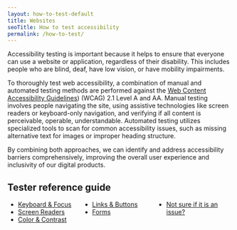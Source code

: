 ```yaml
---
layout: how-to-test-default
title: Websites
seoTitle: How to test accessibility
permalink: /how-to-test/
---
```


Accessibility testing is important because it helps to ensure that everyone can use a website or application, regardless of their disability. This includes people who are blind, deaf, have low vision, or have mobility impairments.

To thoroughly test web accessibility, a combination of manual and automated testing methods are performed against the [Web Content Accessibility Guidelines](https://www.w3.org/TR/WCAG21/)) (WCAG) 2.1 Level A and AA. Manual testing involves people navigating the site, using assistive technologies like screen readers or keyboard-only navigation, and verifying if all content is perceivable, operable, understandable. Automated testing utilizes specialized tools to scan for common accessibility issues, such as missing alternative text for images or improper heading structure.

By combining both approaches, we can identify and address accessibility barriers comprehensively, improving the overall user experience and inclusivity of our digital products.

## Tester reference guide
  <ul style="column-count: 3; column-gap: 20px;">
    <li>
      <a {% if page.url=="/how-to-test/keyboard-focus/" %} aria-current="page" {% endif %} {% if
        page.url=="/how-to-test/keyboard-focus/" %} class="current" {% endif %}
        href="{{ site.baseurl }}/how-to-test/keyboard-focus/">Keyboard & Focus
      </a>
    </li>
    <li>
      <a {% if page.url=="/how-to-test/screen-readers/" %} aria-current="page" {% endif %} {% if
        page.url=="/how-to-test/screen-readers/" %} class="current" {% endif %}
        href="{{ site.baseurl }}/how-to-test/screen-readers/">Screen Readers
      </a>
    </li>
    <li>
      <a {% if page.url=="/how-to-test/color-contrast/" %} aria-current="page" {% endif %} {% if
        page.url=="/how-to-test/color-contrast/" %} class="current" {% endif %}
        href="{{ site.baseurl }}/how-to-test/color-contrast/">Color & Contrast
      </a>
    </li>
    <li>
      <a href="#">Links & Buttons</a>
    </li>
    <!-- <li>
      <a href="#">Images</a>
    </li>
    <li>
      <a href="#">Multimedia</a>
    </li>
    <li>
      <a href="#">Content Structure</a>
    </li>
    -->
    <li>
      <a href="#">Forms</a>
    </li>
    <!-- 
    <li>
      <a href="#">Tables</a>
    </li>
    <li>
      <a href="#">Page Titles / Language</a>
    </li>
    <li>
      <a href="#">Dialogs</a>
    </li>
    --> 
    <li>
      <a href="/how-to-test/not-sure-if-it-is-an-issue/">Not sure if it is an issue?</a>
    </li>
    <!-- 
    <li>
      <a href="/testing-tools/">Testing Tools</a>
    </li>
    -->
  </ul>
